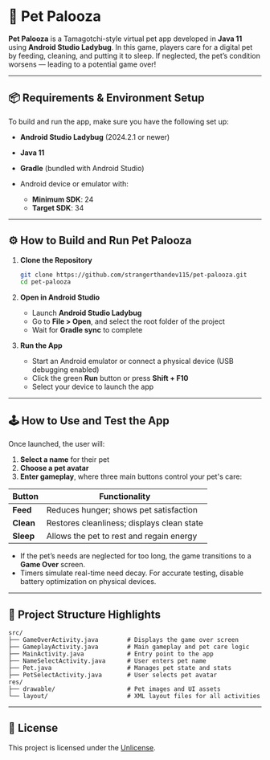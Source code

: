 # 🐾 Pet Palooza

**Pet Palooza** is a Tamagotchi-style virtual pet app developed in **Java 11** using **Android Studio Ladybug**. In this game, players care for a digital pet by feeding, cleaning, and putting it to sleep. If neglected, the pet’s condition worsens — leading to a potential game over!

---

## 📦 Requirements & Environment Setup

To build and run the app, make sure you have the following set up:

* **Android Studio Ladybug** (2024.2.1 or newer)
* **Java 11**
* **Gradle** (bundled with Android Studio)
* Android device or emulator with:

  * **Minimum SDK**: 24
  * **Target SDK**: 34

---

## ⚙️ How to Build and Run Pet Palooza

1. **Clone the Repository**

   ```bash
   git clone https://github.com/strangerthandev115/pet-palooza.git
   cd pet-palooza
   ```

2. **Open in Android Studio**

   * Launch **Android Studio Ladybug**
   * Go to **File > Open**, and select the root folder of the project
   * Wait for **Gradle sync** to complete

3. **Run the App**

   * Start an Android emulator or connect a physical device (USB debugging enabled)
   * Click the green **Run** button or press **Shift + F10**
   * Select your device to launch the app

---

## 🕹️ How to Use and Test the App

Once launched, the user will:

1. **Select a name** for their pet
2. **Choose a pet avatar**
3. **Enter gameplay**, where three main buttons control your pet's care:

| Button    | Functionality                              |
| --------- | ------------------------------------------ |
| **Feed**  | Reduces hunger; shows pet satisfaction     |
| **Clean** | Restores cleanliness; displays clean state |
| **Sleep** | Allows the pet to rest and regain energy   |

* If the pet’s needs are neglected for too long, the game transitions to a **Game Over** screen.
* Timers simulate real-time need decay. For accurate testing, disable battery optimization on physical devices.

---

## 📁 Project Structure Highlights

```
src/
├── GameOverActivity.java        # Displays the game over screen
├── GameplayActivity.java        # Main gameplay and pet care logic
├── MainActivity.java            # Entry point to the app
├── NameSelectActivity.java      # User enters pet name
├── Pet.java                     # Manages pet state and stats
├── PetSelectActivity.java       # User selects pet avatar
res/
├── drawable/                    # Pet images and UI assets
└── layout/                      # XML layout files for all activities
```

---

## 📄 License

This project is licensed under the [Unlicense](LICENSE.md).
